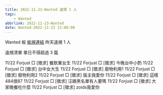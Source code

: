 ```yaml
---
title: 2022-11-23-Wanted 違規 1 人
tags:
    - Wanted
abbrlink: 2022-11-23-Wanted
date: Wanted-2022-11-23 12:00:00
---
```

Wanted 板 [板規連結](https://www.ptt.cc/bbs/Wanted/M.1608829773.A.D3B.html)
昨天違規 1 人
<!-- more -->

違規清單
單日不得超過 3 篇

11/22 Forjust □ [徵求] 餐飲業女生
11/22 Forjust □ [徵求] 今晚台中小酌
11/22 Forjust □ [徵求] 台中女大生
11/22 Forjust □ [徵求] 廢物利用1
11/22 Forjust □ [徵求] 廢物利用2
11/22 Forjust □ [徵求] 版主我愛你
11/22 Forjust □ [徵求] 這樣484很87
11/22 Forjust □ [徵求] 汪踢黑名單有人要嗎
11/22 Forjust □ [徵求] 大家晚餐吃什麼
11/22 Forjust □ [徵求] zoids我愛你